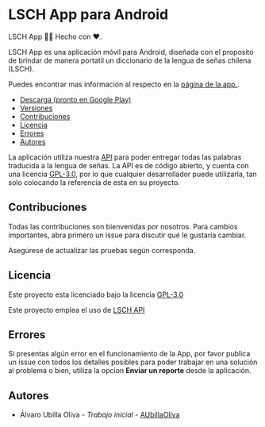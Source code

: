 # LSCH App para Android
LSCH App :raised_hands::iphone: Hecho con :heart:.

LSCH App es una aplicación móvil para Android, diseñada con el proposito de brindar de manera portatil un diccionario de la lengua de señas chilena (LSCH).

Puedes encontrar mas información al respecto en la [página de la app.](https://aubillaoliva.github.io/LSCH/).

+ [Descarga (pronto en Google Play)]()
+ [Versiones]()
+ [Contribuciones](#contribuciones)
+ [Licencia](#licencia)
+ [Errores](https://github.com/AUbillaOliva/LSCH/issues)
+ [Autores](#autores)

La aplicación utiliza nuestra [API](https://github.com/AUbillaOliva/LSCH-Api) para poder entregar todas las palabras traducida a la lengua de señas.
La API es de código abierto, y cuenta con una licencia [GPL-3.0](https://github.com/AUbillaOliva/LSCH/blob/v1.0.1/LICENSE), por lo que cualquier desarrollador puede utilizarla, tan solo colocando la referencia de esta en su proyecto.

## Contribuciones
Todas las contribuciones son bienvenidas por nosotros. Para cambios importantes, abra primero un issue para discutir qué le gustaría cambiar.

Asegúrese de actualizar las pruebas según corresponda.

## Licencia
Este proyecto esta licenciado bajo la licencia [GPL-3.0](https://github.com/AUbillaOliva/LSCH/blob/v1.0.1/LICENSE)

Este proyecto emplea el uso de [LSCH API](https://github.com/AUbillaOliva/LSCH-Api/blob/master/LICENSE)

## Errores
Si presentas algún error en el funcionamiento de la App, por favor publica un issue con todos los detalles posibles para poder trabajar en una solución al problema o  bien, utiliza la opcion **Enviar un reporte** desde la aplicación.

## Autores
+ Álvaro Ubilla Oliva - *Trabajo inicial* - [AUbillaOliva](https://github.com/AUbillaOliva)

